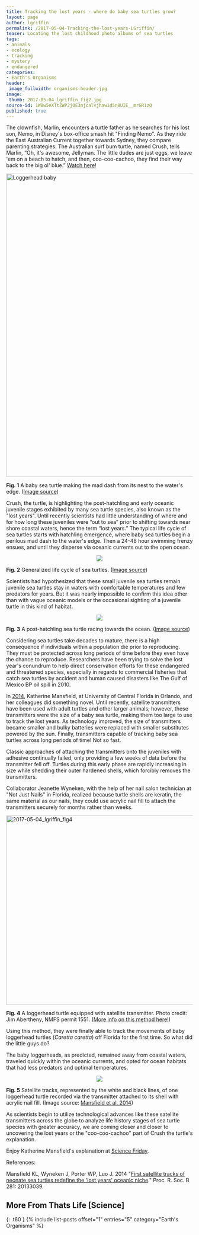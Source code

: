 ```yaml
---
title: Tracking the lost years - where do baby sea turtles grow?
layout: page
author: lgriffin
permalink: /2017-05-04-Tracking-the-lost-years-LGriffin/
teaser: Locating the lost childhood photo albums of sea turtles 
tags:
- animals
- ecology
- tracking
- mystery
- endangered
categories:
- Earth's Organisms
header:
 image_fullwidth: organisms-header.jpg
image:
 thumb: 2017-05-04_lgriffin_fig2.jpg
source-id: 1WBw5eXTtZWP2jOE3njcalvjhaw1d5n8UIE__mrGR1zQ
published: true
---
```

The clownfish, Marlin, encounters a turtle father as he searches for his lost son, Nemo, in Disney's box-office smash hit "Finding Nemo". As they ride the East Australian Current together towards Sydney, they compare parenting strategies. The Australian surf bum turtle, named Crush, tells Marlin, “Oh, it's awesome, Jellyman. The little dudes are just eggs, we leave 'em on a beach to hatch, and then, coo-coo-cachoo, they find their way back to the big ol' blue.” [Watch here](https://www.youtube.com/watch?v=ansWZq7yULE)!

<a data-flickr-embed="true"  href="https://www.flickr.com/photos/usfwssoutheast/20898680136" title="Loggerhead baby"><img src="https://c1.staticflickr.com/6/5779/20898680136_1ffee7a358_b.jpg" width="1024" height="819" alt="Loggerhead baby"></a><script async src="//embedr.flickr.com/assets/client-code.js" charset="utf-8"></script>

**Fig. 1** A baby sea turtle making the mad dash from its nest to the water's edge. ([Image source](https://www.flickr.com/photos/usfwssoutheast/20898680136))

Crush, the turtle, is highlighting the post-hatchling and early oceanic juvenile stages exhibited by many sea turtle species, also known as the "lost years". Until recently scientists had little understanding of where and for how long these juveniles were “out to sea” prior to shifting towards near shore coastal waters, hence the term “lost years.” The typical life cycle of sea turtles starts with hatchling emergence, where baby sea turtles begin a perilous mad dash to the water's edge. Then a 24-48 hour swimming frenzy ensues, and until they disperse via oceanic currents out to the open ocean. 

<div style="text-align:center"><img src ="http://www.dnr.sc.gov/marine/turtles/images/lifecycle.png"/></div>

**Fig. 2** Generalized life cycle of sea turtles. ([Image source](http://www.dnr.sc.gov/marine/pub/seascience/seaturtle.html))

Scientists had hypothesized that these small juvenile sea turtles remain juvenile sea turtles stay in waters with comfortable temperatures and few predators for years. But it was nearly impossible to confirm this idea other than with vague oceanic models or the occasional sighting of a juvenile turtle in this kind of  habitat.

<div style="text-align:center"><img src ="https://theraptorlab.files.wordpress.com/2013/09/baby-sea-turtle-marcio-scatrut.jpg"/></div>

**Fig. 3** A post-hatchling sea turtle racing towards the ocean. ([Image source](https://theraptorlab.files.wordpress.com/2013/09/baby-sea-turtle-marcio-scatrut.jpg))

Considering sea turtles take decades to mature, there is a high consequence if individuals within a population die prior to reproducing. They must be protected across long periods of time before they even have the chance to reproduce. Researchers have been trying to solve the lost year's conundrum to help  direct conservation efforts for these endangered and threatened species, especially in regards to commercial fisheries that catch  sea turtles by accident and human caused disasters like The Gulf of Mexico BP oil spill in 2010.

In [2014](http://rspb.royalsocietypublishing.org/content/royprsb/281/1781/20133039.full.pdf), Katherine Mansfield, at University of Central Florida in Orlando, and her colleagues did something novel. Until recently, satellite transmitters have been used with adult turtles and other larger animals; however, these transmitters were the size of a baby sea turtle, making them too large to use to track the lost years. As technology improved, the size of transmitters became smaller and bulky batteries were replaced with smaller substitutes powered by the sun. Finally, transmitters capable of tracking baby sea turtles across long periods of time! Not so fast.

Classic approaches of attaching the transmitters onto the juveniles with adhesive continually failed, only providing a few weeks of data before the transmitter fell off. Turtles during this early phase are rapidly increasing in size while shedding their outer hardened shells, which forcibly removes the transmitters. 

Collaborator Jeanette Wyneken, with the help of her nail salon technician at "Not Just Nails" in Florida, realized because turtle shells are keratin, the same material as our nails, they could use acrylic nail fill to attach the transmitters securely for months rather than weeks. 

<a data-flickr-embed="true"  href="https://www.flickr.com/photos/139839751@N06/33575569053/in/dateposted-friend/" title="2017-05-04_lgriffin_fig4"><img src="https://c1.staticflickr.com/3/2843/33575569053_35f62b382d_b.jpg" width="872" height="511" alt="2017-05-04_lgriffin_fig4"></a><script async src="//embedr.flickr.com/assets/client-code.js" charset="utf-8"></script>

**Fig. 4** A loggerhead turtle equipped with satellite transmitter. Photo credit: Jim Abertheny, NMFS permit 1551. ([More info on this method here!](https://www.pri.org/stories/2014-03-12/florida-nail-technician-helped-researchers-develop-tracking-device-endangered-sea))

Using this method, they were finally able to track the movements of baby loggerhead turtles (*Caretta caretta*) off Florida for the first time. So what did the little guys do?

The baby loggerheads, as predicted, remained away from coastal waters, traveled quickly within the oceanic currents, and opted for ocean habitats that had less predators and optimal temperatures. 

<div style="text-align:center"><img src ="http://rspb.royalsocietypublishing.org/content/royprsb/281/1781/20133039/F1.large.jpg"/></div>

**Fig. 5** Satellite tracks, represented by the white and black lines, of one loggerhead turtle recorded via the transmitter attached to its shell with acrylic nail fill. (Image source: [Mansfield et al. 2014](http://rspb.royalsocietypublishing.org/content/281/1781/20133039))

As scientists begin to utilize technological advances like these satellite transmitters across the globe to analyze life history stages of sea turtle species with greater accuracy, we are coming closer and closer to uncovering the lost years or the "coo-coo-cachoo" part of Crush the turtle's explanation. 

Enjoy Katherine Mansfield's explanation at [Science Friday](http://www.sciencefriday.com/segments/where-do-sea-turtles-go-during-their-lost-years/).

References:

Mansfield KL, Wyneken J, Porter WP, Luo J. 2014 "[First satellite tracks of neonate sea turtles redefine the 'lost years' oceanic niche](http://rspb.royalsocietypublishing.org/content/281/1781/20133039)." Proc. R. Soc. B 281: 20133039. 

## More From Thats Life [Science]
{: .t60 }
{% include list-posts offset="1" entries="5" category="Earth's Organisms" %}

